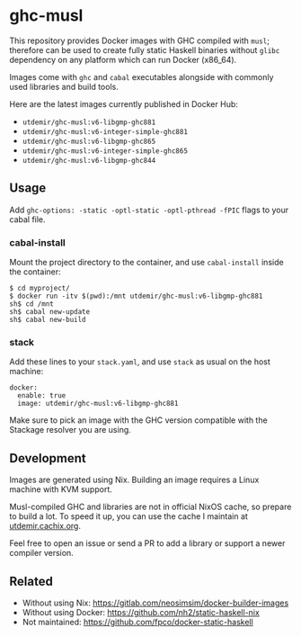 # ghc-musl

This repository provides Docker images with GHC compiled with `musl`;
therefore can be used to create fully static Haskell binaries without
`glibc` dependency on any platform which can run Docker (x86_64).

Images come with `ghc` and `cabal` executables alongside with commonly
used libraries and build tools.

Here are the latest images currently published in Docker Hub:

* `utdemir/ghc-musl:v6-libgmp-ghc881`
* `utdemir/ghc-musl:v6-integer-simple-ghc881`
* `utdemir/ghc-musl:v6-libgmp-ghc865`
* `utdemir/ghc-musl:v6-integer-simple-ghc865`
* `utdemir/ghc-musl:v6-libgmp-ghc844`

## Usage

Add `ghc-options: -static -optl-static -optl-pthread -fPIC` flags to
your cabal file.

### cabal-install

Mount the project directory to the container, and use `cabal-install`
inside the container:

```
$ cd myproject/
$ docker run -itv $(pwd):/mnt utdemir/ghc-musl:v6-libgmp-ghc881
sh$ cd /mnt
sh$ cabal new-update
sh$ cabal new-build
```

### stack

Add these lines to your `stack.yaml`, and use `stack` as usual on the
host machine:

```
docker:
  enable: true
  image: utdemir/ghc-musl:v6-libgmp-ghc881
```

Make sure to pick an image with the GHC version compatible with the
Stackage resolver you are using.

## Development

Images are generated using Nix. Building an image requires a Linux
machine with KVM support.

Musl-compiled GHC and libraries are not in official NixOS cache, so
prepare to build a lot. To speed it up, you can use the cache I maintain
at [utdemir.cachix.org]().

Feel free to open an issue or send a PR to add a library or support a
newer compiler version.

## Related

* Without using Nix: https://gitlab.com/neosimsim/docker-builder-images
* Without using Docker: https://github.com/nh2/static-haskell-nix
* Not maintained: https://github.com/fpco/docker-static-haskell
